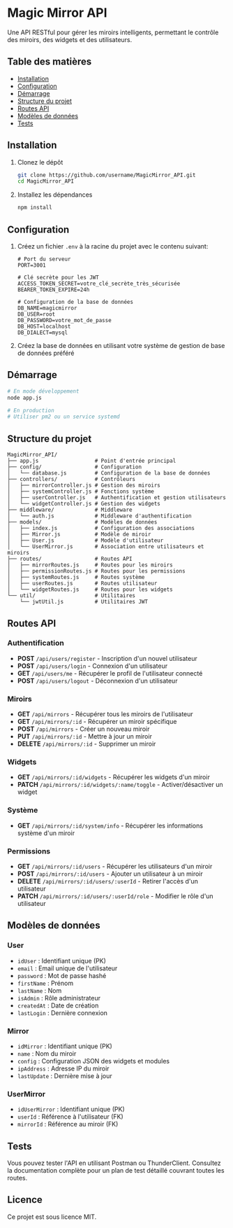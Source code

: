 # Magic Mirror API

Une API RESTful pour gérer les miroirs intelligents, permettant le contrôle des miroirs, des widgets et des utilisateurs.

## Table des matières

- [Installation](#installation)
- [Configuration](#configuration)
- [Démarrage](#démarrage)
- [Structure du projet](#structure-du-projet)
- [Routes API](#routes-api)
- [Modèles de données](#modèles-de-données)
- [Tests](#tests)

## Installation

1. Clonez le dépôt

   ```bash
   git clone https://github.com/username/MagicMirror_API.git
   cd MagicMirror_API
   ```

2. Installez les dépendances
   ```bash
   npm install
   ```

## Configuration

1. Créez un fichier `.env` à la racine du projet avec le contenu suivant:

   ```
   # Port du serveur
   PORT=3001

   # Clé secrète pour les JWT
   ACCESS_TOKEN_SECRET=votre_clé_secrète_très_sécurisée
   BEARER_TOKEN_EXPIRE=24h

   # Configuration de la base de données
   DB_NAME=magicmirror
   DB_USER=root
   DB_PASSWORD=votre_mot_de_passe
   DB_HOST=localhost
   DB_DIALECT=mysql
   ```

2. Créez la base de données en utilisant votre système de gestion de base de données préféré

## Démarrage

```bash
# En mode développement
node app.js

# En production
# Utiliser pm2 ou un service systemd
```

## Structure du projet

```
MagicMirror_API/
├── app.js                  # Point d'entrée principal
├── config/                 # Configuration
│   └── database.js         # Configuration de la base de données
├── controllers/            # Contrôleurs
│   ├── mirrorController.js # Gestion des miroirs
│   ├── systemController.js # Fonctions système
│   ├── userController.js   # Authentification et gestion utilisateurs
│   └── widgetController.js # Gestion des widgets
├── middleware/             # Middleware
│   └── auth.js             # Middleware d'authentification
├── models/                 # Modèles de données
│   ├── index.js            # Configuration des associations
│   ├── Mirror.js           # Modèle de miroir
│   ├── User.js             # Modèle d'utilisateur
│   └── UserMirror.js       # Association entre utilisateurs et miroirs
├── routes/                 # Routes API
│   ├── mirrorRoutes.js     # Routes pour les miroirs
│   ├── permissionRoutes.js # Routes pour les permissions
│   ├── systemRoutes.js     # Routes système
│   ├── userRoutes.js       # Routes utilisateur
│   └── widgetRoutes.js     # Routes pour les widgets
└── util/                   # Utilitaires
    └── jwtUtil.js          # Utilitaires JWT
```

## Routes API

### Authentification

- **POST** `/api/users/register` - Inscription d'un nouvel utilisateur
- **POST** `/api/users/login` - Connexion d'un utilisateur
- **GET** `/api/users/me` - Récupérer le profil de l'utilisateur connecté
- **POST** `/api/users/logout` - Déconnexion d'un utilisateur

### Miroirs

- **GET** `/api/mirrors` - Récupérer tous les miroirs de l'utilisateur
- **GET** `/api/mirrors/:id` - Récupérer un miroir spécifique
- **POST** `/api/mirrors` - Créer un nouveau miroir
- **PUT** `/api/mirrors/:id` - Mettre à jour un miroir
- **DELETE** `/api/mirrors/:id` - Supprimer un miroir

### Widgets

- **GET** `/api/mirrors/:id/widgets` - Récupérer les widgets d'un miroir
- **PATCH** `/api/mirrors/:id/widgets/:name/toggle` - Activer/désactiver un widget

### Système

- **GET** `/api/mirrors/:id/system/info` - Récupérer les informations système d'un miroir

### Permissions

- **GET** `/api/mirrors/:id/users` - Récupérer les utilisateurs d'un miroir
- **POST** `/api/mirrors/:id/users` - Ajouter un utilisateur à un miroir
- **DELETE** `/api/mirrors/:id/users/:userId` - Retirer l'accès d'un utilisateur
- **PATCH** `/api/mirrors/:id/users/:userId/role` - Modifier le rôle d'un utilisateur

## Modèles de données

### User

- `idUser` : Identifiant unique (PK)
- `email` : Email unique de l'utilisateur
- `password` : Mot de passe hashé
- `firstName` : Prénom
- `lastName` : Nom
- `isAdmin` : Rôle administrateur
- `createdAt` : Date de création
- `lastLogin` : Dernière connexion

### Mirror

- `idMirror` : Identifiant unique (PK)
- `name` : Nom du miroir
- `config` : Configuration JSON des widgets et modules
- `ipAddress` : Adresse IP du miroir
- `lastUpdate` : Dernière mise à jour

### UserMirror

- `idUserMirror` : Identifiant unique (PK)
- `userId` : Référence à l'utilisateur (FK)
- `mirrorId` : Référence au miroir (FK)

## Tests

Vous pouvez tester l'API en utilisant Postman ou ThunderClient.
Consultez la documentation complète pour un plan de test détaillé couvrant toutes les routes.

## Licence

Ce projet est sous licence MIT.
